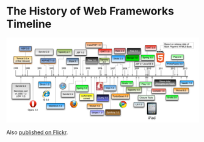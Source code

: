 # The History of Web Frameworks Timeline

![The History of Web Frameworks](history-of-web-frameworks-timeline.png "The History of Web Frameworks")

Also [published on Flickr](https://www.flickr.com/photos/mraible/8588701778/).
